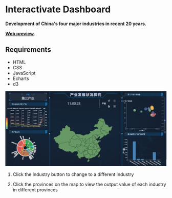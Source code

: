 # Interactivate Dashboard

**Development of China's four major industries in recent 20 years.**

[**Web preview**](https://dddclc.github.io/Interactive_Dashboard/).

Requirements
----

- HTML 
- CSS 
- JavaScript 
- Echarts
- d3



![image-20221214151204277](images/image.png)



1. Click the industry button to change to a different industry

2. Click the provinces on the map to view the output value of each industry in different provinces